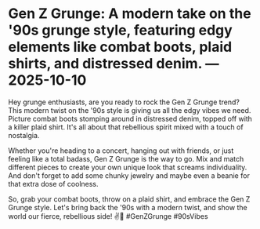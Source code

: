 # Gen Z Grunge: A modern take on the '90s grunge style, featuring edgy elements like combat boots, plaid shirts, and distressed denim. — 2025-10-10

Hey grunge enthusiasts, are you ready to rock the Gen Z Grunge trend? This modern twist on the '90s style is giving us all the edgy vibes we need. Picture combat boots stomping around in distressed denim, topped off with a killer plaid shirt. It's all about that rebellious spirit mixed with a touch of nostalgia.

Whether you're heading to a concert, hanging out with friends, or just feeling like a total badass, Gen Z Grunge is the way to go. Mix and match different pieces to create your own unique look that screams individuality. And don't forget to add some chunky jewelry and maybe even a beanie for that extra dose of coolness.

So, grab your combat boots, throw on a plaid shirt, and embrace the Gen Z Grunge style. Let's bring back the '90s with a modern twist, and show the world our fierce, rebellious side! ✌️🖤 #GenZGrunge #90sVibes